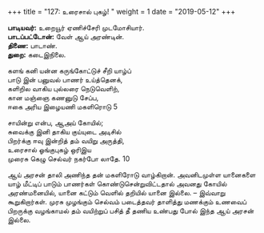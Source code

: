 ﻿+++
title = "127: உரைசால் புகழ்!  "
weight = 1
date = "2019-05-12"
+++

**பாடியவர்:** உறையூர் ஏணிச்சேரி முடமோசியார்.  
**பாடப்பட்டோன்:** வேள் ஆய் அரண்டின்.  
**திணை:** பாடாண்.  
**துறை:** கடைஇநிலை.  
  
களங் கனி யன்ன கருங்கோட்டுச் சீறி யாழ்ப்  
பாடு இன் பனுவல் பாணர் உய்த்தெனக்,  
களிறில வாகிய புல்லரை நெடுவெளிற்,  
கான மஞ்ஞை கணனுடு சேப்ப,  
ஈகை அரிய இழையணி மகளிரொடு 5  
  
சாயின்று என்ப, ஆஅய் கோயில்;  
சுவைக்கு இனி தாகிய குய்யுடை அடிசில்  
பிறர்க்கு ஈவு இன்றித் தம் வயிறு அருத்தி,  
உரைசால் ஓங்குபுகழ் ஒரிஇய  
முரைசு கெழு செல்வர் நகர்போ லாதே. 10  
  
ஆய் அரசன் தாலி அணிந்த தன் மகளிரோடு வாழ்கிறான். அவனிடமுள்ள யானைகளை யாழ் மீட்டிப் பாடும் பாணர்கள் கொண்டுசென்றுவிட்டதால் அவனது கோயில் அரண்மனையில், யானை கட்டும் வெளில் தறியில் யானை இல்லை. – இவ்வாறு கூறுகிறார்கள். முரசு முழங்கும் செல்வம் படைத்தவர் தாளித்து மணக்கும் உணவைப் பிறருக்கு வழங்காமல் தம் வயிற்றுப் பசித் தீ தணிய உண்பது போல் இந்த ஆய் அரசன் இல்லை.  
